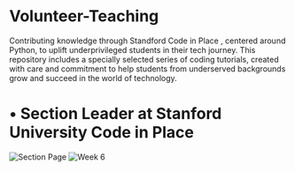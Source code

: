 # Volunteer-Teaching
Contributing knowledge through Standford Code in Place , centered around Python, to uplift underprivileged students in their tech journey. This repository includes a specially selected series of coding tutorials, created with care and commitment to help students from underserved backgrounds grow and succeed in the world of technology.

# • Section Leader at Stanford University Code in Place
![Section Page](https://drive.google.com/uc?export=view&id=13ExG62b59KcWYQnN_H-4BJFMuWWfkvIT)
![Week 6](https://drive.google.com/uc?export=view&id=1pZZdmIxVRHf9JwUUGaHYDVg3cNLDVbvS)




